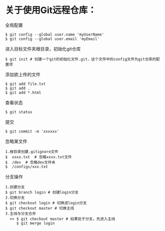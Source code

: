 # 关于使用Git远程仓库：
全局配置
```shell
$ git config --global user.name 'myUserName'
$ git config --global user.email 'myEmail'
```
进入目标文件夹根目录，初始化git仓库
```shell
$ git init # 创建一个git的初始化文件.git，这个文件中的config文件为git仓库的配置项
```
添加欲上传的文件
```shell
$ git add file.txt
$ git add .
$ git add *.html
```
查看状态
```
$ git status
```
提交
```shell
$ git commit -m 'xxxxxx'
```
忽略某文件
```shell
1.根目录创建.gitignore文件
$  xxxx.txt  # 忽略xxxx.txt文件
$  /dev  # 忽略dev文件夹
$  /configs/xxx.txt 
```
分支操作
```shell
1.创建分支
$ git branch login # 创建login分支
2.切换分支
$ git checkout login # 切换进login分支
$ git checkout master # 切换主线
3.主线与分支合并
  >> $ git checkout master # 如果处于分支，先进入主线
     $ git merge login
```

